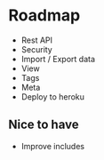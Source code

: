 Roadmap
========

* Rest API
* Security
* Import / Export data
* View
* Tags
* Meta
* Deploy to heroku

Nice to have
------------
* Improve includes
